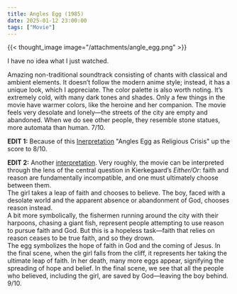 ```yaml
---
title: Angles Egg (1985)
date: 2025-01-12 23:00:00
tags: ["Movie"]
---
```


{{< thought_image image="/attachments/angle_egg.png" >}}

I have no idea what I just watched.

Amazing non-traditional soundtrack consisting of chants with classical and ambient elements. It doesn’t follow the modern anime style; instead, it has a unique look, which I appreciate. The color palette is also worth noting. It’s extremely cold, with many dark tones and shades. Only a few things in the movie have warmer colors, like the heroine and her companion. The movie feels very desolate and lonely—the streets of the city are empty and abandoned. When we do see other people, they resemble stone statues, more automata than human. 7/10. 

**EDIT 1:** Because of this [Inerpretation](https://www.youtube.com/watch?v=FFy8cn9TlZc&t=939) "Angles Egg as Religious Crisis" up the score to 8/10.

**EDIT 2:** Another [interpretation](https://rodrovich.wordpress.com/2017/10/17/angels-egg-a-surreal-engrossing-and-ambiguous-visual-discussion-on-faith-existentialism/). Very roughly, the movie can be interpreted through the lens of the central question in Kierkegaard’s *Either/Or*: faith and reason are fundamentally incompatible, and one must ultimately choose between them.   
The girl takes a leap of faith and chooses to believe. The boy, faced with a desolate world and the apparent absence or abandonment of God, chooses reason instead.   
A bit more symbolically, the fishermen running around the city with their harpoons, chasing a giant fish, represent people attempting to use reason to pursue faith and God. But this is a hopeless task—faith that relies on reason ceases to be true faith, and so they drown.   
The egg symbolizes the hope of faith in God and the coming of Jesus. In the final scene, when the girl falls from the cliff, it represents her taking the ultimate leap of faith. In her death, many more eggs appear, signifying the spreading of hope and belief. In the final scene, we see that all the people who believed, including the girl, are saved by God—leaving the boy behind. 9/10.
